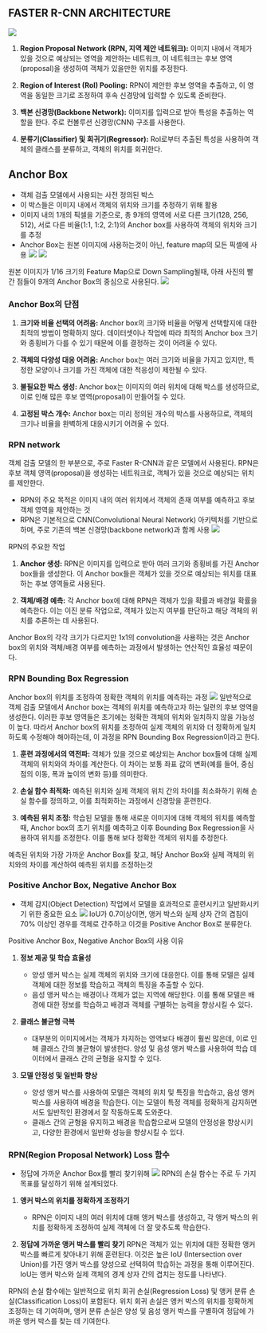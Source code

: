 
## FASTER R-CNN ARCHITECTURE
![](https://i.imgur.com/bTArMEY.png)

1. **Region Proposal Network (RPN, 지역 제안 네트워크):** 이미지 내에서 객체가 있을 것으로 예상되는 영역을 제안하는 네트워크, 이 네트워크는 후보 영역(proposal)을 생성하여 객체가 있을만한 위치를 추정한다.
    
2. **Region of Interest (RoI) Pooling:** RPN이 제안한 후보 영역을 추출하고, 이 영역을 동일한 크기로 조정하여 후속 신경망에 입력할 수 있도록 준비한다.
    
3. **백본 신경망(Backbone Network):** 이미지를 입력으로 받아 특성을 추출하는 역할을 한다. 주로 컨볼루션 신경망(CNN) 구조를 사용한다.
    
4. **분류기(Classifier) 및 회귀기(Regressor):** RoI로부터 추출된 특성을 사용하여 객체의 클래스를 분류하고, 객체의 위치를 회귀한다.



## Anchor Box
* 객체 검출 모델에서 사용되는 사전 정의된 박스
* 이 박스들은 이미지 내에서 객체의 위치와 크기를 추정하기 위해 활용
* 이미지 내의 1개의 픽셀을 기준으로, 총 9개의 영역에 서로 다른 크기(128, 256, 512), 서로 다른 비율(1:1, 1:2, 2:1)의 Anchor box를 사용하여 객체의 위치와 크기를 추정
* Anchor Box는 원본 이미지에 사용하는것이 아닌, feature map의 모든 픽셀에 사용
![](https://i.imgur.com/2FGFd1w.png)
![](https://i.imgur.com/cfU86qw.png)



원본 이미지가 1/16 크기의 Feature Map으로 Down Sampling될때, 아래 사진의 빨간 점들이 9개의 Anchor Box의 중심으로 사용된다.
![](https://i.imgur.com/CcY6bJT.png)

### Anchor Box의 단점
1. **크기와 비율 선택의 어려움:** Anchor box의 크기와 비율을 어떻게 선택할지에 대한 최적의 방법이 명확하지 않다. 데이터셋이나 작업에 따라 최적의 Anchor box 크기와 종횡비가 다를 수 있기 때문에 이를 결정하는 것이 어려울 수 있다.
    
2. **객체의 다양성 대응 어려움:** Anchor box는 여러 크기와 비율을 가지고 있지만, 특정한 모양이나 크기를 가진 객체에 대한 적응성이 제한될 수 있다. 

3. **불필요한 박스 생성:** Anchor box는 이미지의 여러 위치에 대해 박스를 생성하므로, 이로 인해 많은 후보 영역(proposal)이 만들어질 수 있다. 
    
4. **고정된 박스 개수:** Anchor box는 미리 정의된 개수의 박스를 사용하므로, 객체의 크기나 비율을 완벽하게 대응시키기 어려울 수 있다.



### RPN network
객체 검출 모델의 한 부분으로, 주로 Faster R-CNN과 같은 모델에서 사용된다. RPN은 후보 객체 영역(proposal)을 생성하는 네트워크로, 객체가 있을 것으로 예상되는 위치를 제안한다.
* RPN의 주요 목적은 이미지 내의 여러 위치에서 객체의 존재 여부를 예측하고 후보 객체 영역을 제안하는 것
* RPN은 기본적으로 CNN(Convolutional Neural Network) 아키텍처를 기반으로 하며, 주로 기존의 백본 신경망(backbone network)과 함께 사용
![](https://i.imgur.com/gmbBDZW.png)

RPN의 주요한 작업
1. **Anchor 생성:** RPN은 이미지를 입력으로 받아 여러 크기와 종횡비를 가진 Anchor box들을 생성한다. 이 Anchor box들은 객체가 있을 것으로 예상되는 위치를 대표하는 후보 영역들로 사용된다.
    
2. **객체/배경 예측:** 각 Anchor box에 대해 RPN은 객체가 있을 확률과 배경일 확률을 예측한다. 이는 이진 분류 작업으로, 객체가 있는지 여부를 판단하고 해당 객체의 위치를 추론하는 데 사용된다.

Anchor Box의 각각 크기가 다르지만 1x1의 convolution을 사용하는 것은 Anchor box의 위치와 객체/배경 여부를 예측하는 과정에서 발생하는 연산적인 효율성 때문이다.


### RPN Bounding Box Regression
Anchor box의 위치를 조정하여 정확한 객체의 위치를 예측하는 과정
![](https://i.imgur.com/XJSEgtR.png)
일반적으로 객체 검출 모델에서 Anchor box는 객체의 위치를 예측하고자 하는 일련의 후보 영역을 생성한다. 이러한 후보 영역들은 초기에는 정확한 객체의 위치와 일치하지 않을 가능성이 높다. 따라서 Anchor box의 위치를 조정하여 실제 객체의 위치와 더 정확하게 일치하도록 수정해야 해야하는데, 이 과정을 RPN Bounding Box Regression이라고 한다.


1. **훈련 과정에서의 역전파:** 객체가 있을 것으로 예상되는 Anchor box들에 대해 실제 객체의 위치와의 차이를 계산한다. 이 차이는 보통 좌표 값의 변화(예를 들어, 중심점의 이동, 폭과 높이의 변화 등)를 의미한다.
    
2. **손실 함수 최적화:** 예측된 위치와 실제 객체의 위치 간의 차이를 최소화하기 위해 손실 함수를 정의하고, 이를 최적화하는 과정에서 신경망을 훈련한다.
    
3. **예측된 위치 조정:** 학습된 모델을 통해 새로운 이미지에 대해 객체의 위치를 예측할 때, Anchor box의 초기 위치를 예측하고 이후 Bounding Box Regression을 사용하여 위치를 조정한다. 이를 통해 보다 정확한 객체의 위치를 추정한다.

예측된 위치와 가장 가까운 Anchor Box를 찾고, 해당 Anchor Box와 실제 객체의 위치와의 차이를 계산하여 예측된 위치를 조정하는것


### Positive Anchor Box, Negative Anchor Box
* 객체 감지(Object Detection) 작업에서 모델을 효과적으로 훈련시키고 일반화시키기 위한 중요한 요소
![](https://i.imgur.com/1Q9xSr7.png)
IoU가 0.7이상이면, 앵커 박스와 실제 상자 간의 겹침이 70% 이상인 경우를 객체로 간주하고 이것을 Positive Anchor Box로 분류한다.

Positive Anchor Box, Negative Anchor Box의 사용 이유
1. **정보 제공 및 학습 효율성**
    - 양성 앵커 박스는 실제 객체의 위치와 크기에 대응한다. 이를 통해 모델은 실제 객체에 대한 정보를 학습하고 객체의 특징을 추출할 수 있다.
    - 음성 앵커 박스는 배경이나 객체가 없는 지역에 해당한다. 이를 통해 모델은 배경에 대한 정보를 학습하고 배경과 객체를 구별하는 능력을 향상시킬 수 있다.

2. **클래스 불균형 극복**
    - 대부분의 이미지에서는 객체가 차지하는 영역보다 배경이 훨씬 많은데, 이로 인해 클래스 간의 불균형이 발생한다. 양성 및 음성 앵커 박스를 사용하여 학습 데이터에서 클래스 간의 균형을 유지할 수 있다.

3. **모델 안정성 및 일반화 향상**
    - 양성 앵커 박스를 사용하여 모델은 객체의 위치 및 특징을 학습하고, 음성 앵커 박스를 사용하여 배경을 학습한다. 이는 모델이 특정 객체를 정확하게 감지하면서도 일반적인 환경에서 잘 작동하도록 도와준다.
    - 클래스 간의 균형을 유지하고 배경을 학습함으로써 모델의 안정성을 향상시키고, 다양한 환경에서 일반화 성능을 향상시킬 수 있다.


### RPN(Region Proposal Network) Loss 함수
* 정답에 가까운 Anchor Box를 빨리 찾기위해 
![](https://i.imgur.com/UwQVLB3.png)
RPN의 손실 함수는 주로 두 가지 목표를 달성하기 위해 설계되었다.

1. **앵커 박스의 위치를 정확하게 조정하기** 
	* RPN은 이미지 내의 여러 위치에 대해 앵커 박스를 생성하고, 각 앵커 박스의 위치를 정확하게 조정하여 실제 객체에 더 잘 맞추도록 학습한다.
    
2. **정답에 가까운 앵커 박스를 빨리 찾기** 
	RPN은 객체가 있는 위치에 대한 정확한 앵커 박스를 빠르게 찾아내기 위해 훈련된다. 이것은 높은 IoU (Intersection over Union)를 가진 앵커 박스를 양성으로 선택하여 학습하는 과정을 통해 이루어진다. IoU는 앵커 박스와 실제 객체의 경계 상자 간의 겹치는 정도를 나타낸다.
    

RPN의 손실 함수에는 일반적으로 위치 회귀 손실(Regression Loss) 및 앵커 분류 손실(Classification Loss)이 포함된다. 위치 회귀 손실은 앵커 박스의 위치를 정확하게 조정하는 데 기여하며, 앵커 분류 손실은 양성 및 음성 앵커 박스를 구별하여 정답에 가까운 앵커 박스를 찾는 데 기여한다.